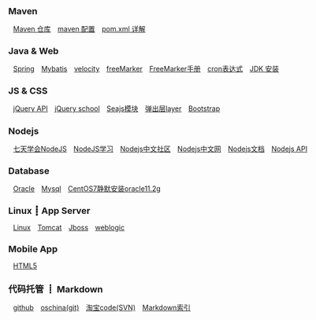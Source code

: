 <style>
	body {
		max-width: 100% !important;
		padding:0 20px 10px !important;
	}
	h2{font-size: 18px;}
	a {padding-left:10px;}
</style>

Maven
-
<a href="http://mvnrepository.com" target="view_window">Maven 仓库</a>
<a href="maven/maven开发.html" target="view_window">maven 配置</a>
<a href="maven/pom.xml详解.html" target="view_window">pom.xml 详解</a>



Java & Web
-
<a href="java/spring/spring开发.html" target="view_window">Spring</a>
<a href="java/mybatis/mybatis开发.html" target="view_window">Mybatis</a>
<a href="java/web/velocity/index.html" target="view_window">velocity</a>
<a href="java/web/freemark/index.html" target="view_window">freeMarker</a>
<a href="java/web/FreeMarker_2.3.23_Manual_zh_CN/index.html" target="view_window">FreeMarker手册</a>
<a href="java/cron/cron表达式.html" target="view_window">cron表达式</a>
<a href="java/CentOs7静默安装Jdk7.html" target="view_window">JDK 安装</a>




JS & CSS
-
<a href="http://t.mb5u.com/jquery" target="view_window">jQuery API</a>
<a href="http://jq-school.com" target="view_window">jQuery school</a>
<a href="http://seajs.org" target="view_window">Seajs模块</a>
<a href="http://www.layui.com" target="view_window">弹出层layer</a>
<a href="http://www.bootcss.com" target="view_window">Bootstrap</a>


Nodejs
-
<a href="nodejs/nodejs7Day/index.html" target="view_window">七天学会NodeJS</a>
<a href="nodejs/nodejs/index.html" target="view_window">NodeJS学习</a>
<a href="https://cnodejs.org" target="view_window">Nodejs中文社区</a>
<a href="http://nodejs.cn" target="view_window">Nodejs中文网</a>
<a href="http://www.nodeapp.cn" target="view_window">Nodejs文档</a>
<a href="http://nodeapi.ucdok.com/#/api" target="view_window">Nodejs API</a>


Database
-
<a href="database/oracle/index.html" target="view_window">Oracle</a>
<a href="database/mysql/index.html" target="view_window">Mysql</a>
<a href="database/CentOS7静默安装oracle11.2g/CentOS7静默安装oracle11.2g.html" target="view_window">CentOS7静默安装oracle11.2g</a>


Linux  ┋    App Server
-
<a href="Linux/index.html" target="view_window">Linux</a>
<a href="appserver/tomcat/index.html" target="view_window">Tomcat</a>
<a href="appserver/jboss/index.html" target="view_window">Jboss</a>
<a href="appserver/weblogic/index.html" target="view_window">weblogic</a>



Mobile App
-
<a href="phone/html5/index.html" target="view_window">HTML5</a>




代码托管  ┋    Markdown
-

<a href="https://github.com" target="view_window">github</a>
<a href="http://git.oschina.net" target="view_window">oschina(git)</a>
<a href="http://code.taobao.org" target="view_window">淘宝code(SVN)</a>
<a href="markdown/Markdown 生成树形索引.html" target="view_window">Markdown索引</a>




